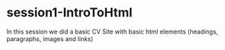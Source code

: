 # session1-IntroToHtml
In this session we did a basic CV Site with basic html elements (headings, paragraphs, images and links)
